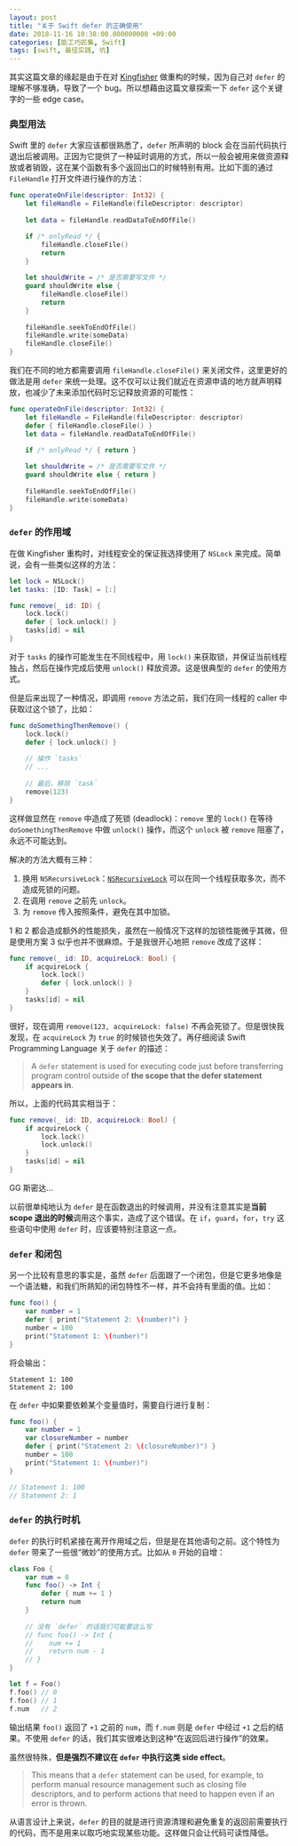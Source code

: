 ```yaml
---
layout: post
title: "关于 Swift defer 的正确使用"
date: 2018-11-16 10:38:00.000000000 +09:00
categories: [能工巧匠集, Swift]
tags: [swift, 最佳实践, 坑]
---
```


其实这篇文章的缘起是由于在对 [Kingfisher](https://github.com/onevcat/Kingfisher/) 做重构的时候，因为自己对 `defer` 的理解不够准确，导致了一个 bug。所以想藉由这篇文章探索一下 `defer` 这个关键字的一些 edge case。

### 典型用法

Swift 里的 `defer` 大家应该都很熟悉了，`defer` 所声明的 block 会在当前代码执行退出后被调用。正因为它提供了一种延时调用的方式，所以一般会被用来做资源释放或者销毁，这在某个函数有多个返回出口的时候特别有用。比如下面的通过 `FileHandle` 打开文件进行操作的方法：

```swift
func operateOnFile(descriptor: Int32) {
    let fileHandle = FileHandle(fileDescriptor: descriptor)
    
    let data = fileHandle.readDataToEndOfFile()

    if /* onlyRead */ {
        fileHandle.closeFile()
        return
    }
    
    let shouldWrite = /* 是否需要写文件 */
    guard shouldWrite else {
        fileHandle.closeFile()
        return
    }
    
    fileHandle.seekToEndOfFile()
    fileHandle.write(someData)
    fileHandle.closeFile()
}
```

我们在不同的地方都需要调用 `fileHandle.closeFile()` 来关闭文件，这里更好的做法是用 `defer` 来统一处理。这不仅可以让我们就近在资源申请的地方就声明释放，也减少了未来添加代码时忘记释放资源的可能性：

```swift
func operateOnFile(descriptor: Int32) {
    let fileHandle = FileHandle(fileDescriptor: descriptor)
    defer { fileHandle.closeFile() }
    let data = fileHandle.readDataToEndOfFile()

    if /* onlyRead */ { return }
    
    let shouldWrite = /* 是否需要写文件 */
    guard shouldWrite else { return }
    
    fileHandle.seekToEndOfFile()
    fileHandle.write(someData)
}
```

### `defer` 的作用域

在做 Kingfisher 重构时，对线程安全的保证我选择使用了 `NSLock` 来完成。简单说，会有一些类似这样的方法：

```swift
let lock = NSLock()
let tasks: [ID: Task] = [:]

func remove(_ id: ID) {
    lock.lock()
    defer { lock.unlock() }
    tasks[id] = nil
}
```

对于 `tasks` 的操作可能发生在不同线程中，用 `lock()` 来获取锁，并保证当前线程独占，然后在操作完成后使用 `unlock()` 释放资源。这是很典型的 `defer` 的使用方式。

但是后来出现了一种情况，即调用 `remove` 方法之前，我们在同一线程的 caller 中获取过这个锁了，比如：

```swift
func doSomethingThenRemove() {
    lock.lock()
    defer { lock.unlock() }
    
    // 操作 `tasks`
    // ...
    
    // 最后，移除 `task`
    remove(123)
}
```

这样做显然在 `remove` 中造成了死锁 (deadlock)：`remove` 里的 `lock()` 在等待 `doSomethingThenRemove` 中做 `unlock()` 操作，而这个 `unlock` 被 `remove` 阻塞了，永远不可能达到。

解决的方法大概有三种：

1. 换用 `NSRecursiveLock`：[`NSRecursiveLock`](https://developer.apple.com/documentation/foundation/nsrecursivelock) 可以在同一个线程获取多次，而不造成死锁的问题。
2. 在调用 `remove` 之前先 `unlock`。
3. 为 `remove` 传入按照条件，避免在其中加锁。

1 和 2 都会造成额外的性能损失，虽然在一般情况下这样的加锁性能微乎其微，但是使用方案 3 似乎也并不很麻烦。于是我很开心地把 `remove` 改成了这样：

```swift
func remove(_ id: ID, acquireLock: Bool) {
    if acquireLock {
        lock.lock()
        defer { lock.unlock() }
    }
    tasks[id] = nil
}
```

很好，现在调用 `remove(123, acquireLock: false)` 不再会死锁了。但是很快我发现，在 `acquireLock` 为 `true` 的时候锁也失效了。再仔细阅读 Swift Programming Language 关于 `defer` 的描述：

> A `defer` statement is used for executing code just before transferring program control outside of **the scope that the defer statement appears in**.

所以，上面的代码其实相当于：

```swift
func remove(_ id: ID, acquireLock: Bool) {
    if acquireLock {
        lock.lock()
        lock.unlock()
    }
    tasks[id] = nil
}
```

GG 斯密达...

以前很单纯地认为 `defer` 是在函数退出的时候调用，并没有注意其实是**当前 scope 退出的时候**调用这个事实，造成了这个错误。在 `if`，`guard`，`for`，`try` 这些语句中使用 `defer` 时，应该要特别注意这一点。

### `defer` 和闭包

另一个比较有意思的事实是，虽然 `defer` 后面跟了一个闭包，但是它更多地像是一个语法糖，和我们所熟知的闭包特性不一样，并不会持有里面的值。比如：

```swift
func foo() {
    var number = 1
    defer { print("Statement 2: \(number)") }
    number = 100
    print("Statement 1: \(number)")
}
```

将会输出：

```
Statement 1: 100
Statement 2: 100
```

在 `defer` 中如果要依赖某个变量值时，需要自行进行复制：

```swift
func foo() {
    var number = 1
    var closureNumber = number
    defer { print("Statement 2: \(closureNumber)") }
    number = 100
    print("Statement 1: \(number)")
}

// Statement 1: 100
// Statement 2: 1
```

### `defer` 的执行时机

`defer` 的执行时机紧接在离开作用域之后，但是是在其他语句之前。这个特性为 `defer` 带来了一些很“微妙”的使用方式。比如从 `0` 开始的自增：

```swift
class Foo {
    var num = 0
    func foo() -> Int {
        defer { num += 1 }
        return num
    }
    
    // 没有 `defer` 的话我们可能要这么写
    // func foo() -> Int {
    //    num += 1
    //    return num - 1
    // }
}

let f = Foo()
f.foo() // 0
f.foo() // 1
f.num   // 2
```

输出结果 `foo()` 返回了 `+1` 之前的 `num`，而 `f.num` 则是 `defer` 中经过 `+1` 之后的结果。不使用 `defer` 的话，我们其实很难达到这种“在返回后进行操作”的效果。

虽然很特殊，**但是强烈不建议在 `defer` 中执行这类 side effect**。

> This means that a `defer` statement can be used, for example, to perform manual resource management such as closing file descriptors, and to perform actions that need to happen even if an error is thrown.

从语言设计上来说，`defer` 的目的就是进行资源清理和避免重复的返回前需要执行的代码，而不是用来以取巧地实现某些功能。这样做只会让代码可读性降低。



